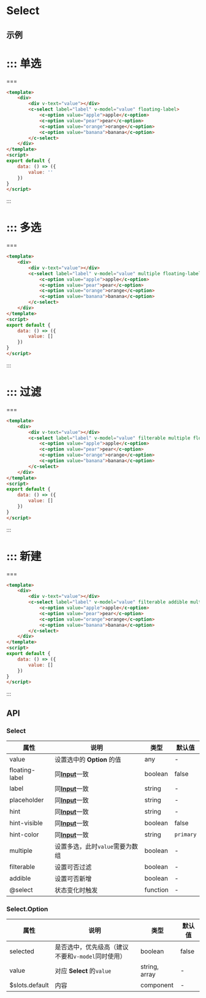 # Select

## 示例



::: 单选
===

===
```html
<template>
	<div>
		<div v-text="value"></div>
		<c-select label="label" v-model="value" floating-label>
			<c-option value="apple">apple</c-option>
			<c-option value="pear">pear</c-option>
			<c-option value="orange">orange</c-option>
			<c-option value="banana">banana</c-option>
		</c-select>
	</div>
</template>
<script>
export default {
	data: () => ({
		value: ''
	})
}
</script>
```
:::


::: 多选
===

===
```html
<template>
	<div>
		<div v-text="value"></div>
		<c-select label="label" v-model="value" multiple floating-label>
			<c-option value="apple">apple</c-option>
			<c-option value="pear">pear</c-option>
			<c-option value="orange">orange</c-option>
			<c-option value="banana">banana</c-option>
		</c-select>
	</div>
</template>
<script>
export default {
	data: () => ({
		value: []
	})
}
</script>
```
:::


::: 过滤
===

===
```html
<template>
	<div>
		<div v-text="value"></div>
		<c-select label="label" v-model="value" filterable multiple floating-label>
			<c-option value="apple">apple</c-option>
			<c-option value="pear">pear</c-option>
			<c-option value="orange">orange</c-option>
			<c-option value="banana">banana</c-option>
		</c-select>
	</div>
</template>
<script>
export default {
	data: () => ({
		value: []
	})
}
</script>
```
:::

::: 新建
===

===
```html
<template>
	<div>
		<div v-text="value"></div>
		<c-select label="label" v-model="value" filterable addible multiple floating-label>
			<c-option value="apple">apple</c-option>
			<c-option value="pear">pear</c-option>
			<c-option value="orange">orange</c-option>
			<c-option value="banana">banana</c-option>
		</c-select>
	</div>
</template>
<script>
export default {
	data: () => ({
		value: []
	})
}
</script>
```
:::

## API

### Select

| 属性      | 说明                                       | 类型       | 默认值   |
| ------- | ---------------------------------------- | -------- | ----- |
| value | 设置选中的 **Option** 的值                         | any   | - |
| floating-label | 同[**Input**](#/input)一致          	      | boolean   | false |
| label | 同[**Input**](#/input)一致                				| string   | - |
| placeholder | 同[**Input**](#/input)一致          		      | string   | - |
| hint           | 同[**Input**](#/input)一致			| string | - |
| hint-visible   | 同[**Input**](#/input)一致			| boolean | false     |
| hint-color     | 同[**Input**](#/input)一致			| string  | `primary` |
| multiple | 设置多选，此时`value`需要为数组                   | boolean   | - |
| filterable | 设置可否过滤					                   | boolean   | - |
| addible | 设置可否新增					                   | boolean   | - |
| @select | 状态变化时触发                                  | function | -     |



### Select.Option

| 属性      | 说明                                       | 类型       | 默认值   |
| ------- | ---------------------------------------- | -------- | ----- |
| selected | 是否选中，优先级高（建议不要和`v-model`同时使用） | boolean | false |
| value | 对应 **Select** 的`value`                          | string, array   | - |
| $slots.default | 内容                                  | component | -     |

